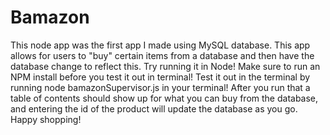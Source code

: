 # Bamazon

This node app was the first app I made using MySQL database. This app allows for users to "buy"  certain items from a database and then have the database change to reflect this. Try running it in Node! Make sure to run an NPM install before you test it out in terminal! Test it out in the terminal by running node bamazonSupervisor.js in your terminal! After you run that a table of contents should show up for what you can buy from the database, and entering the id of the product will update the database as you go. Happy shopping!